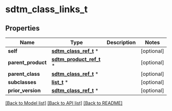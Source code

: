 # sdtm_class_links_t

## Properties
Name | Type | Description | Notes
------------ | ------------- | ------------- | -------------
**self** | [**sdtm_class_ref_t**](sdtm_class_ref.md) \* |  | [optional] 
**parent_product** | [**sdtm_product_ref_t**](sdtm_product_ref.md) \* |  | [optional] 
**parent_class** | [**sdtm_class_ref_t**](sdtm_class_ref.md) \* |  | [optional] 
**subclasses** | [**list_t**](sdtm_class_ref_subclass.md) \* |  | [optional] 
**prior_version** | [**sdtm_class_ref_t**](sdtm_class_ref.md) \* |  | [optional] 

[[Back to Model list]](../README.md#documentation-for-models) [[Back to API list]](../README.md#documentation-for-api-endpoints) [[Back to README]](../README.md)


